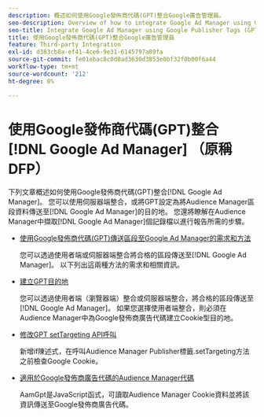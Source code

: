 ```yaml
---
description: 概述如何使用Google發佈商代碼(GPT)整合Google廣告管理員。
seo-description: Overview of how to integrate Google Ad Manager using Google Publisher Tags (GPT) in Adobe Audience Manager (AAM).
seo-title: Integrate Google Ad Manager using Google Publisher Tags (GPT)in Adobe Audience Manager (AAM)
title: 使用Google發佈商代碼(GPT)整合Google廣告管理員
feature: Third-party Integration
exl-id: d383cb8a-ef41-4ce6-9e31-6145797a89fa
source-git-commit: fe01ebac8c0d0ad3630d3853e0bf32f0b00f6a44
workflow-type: tm+mt
source-wordcount: '212'
ht-degree: 0%

---
```


# 使用Google發佈商代碼(GPT)整合[!DNL Google Ad Manager] （原稱DFP）

下列文章概述如何使用Google發佈商代碼(GPT)整合[!DNL Google Ad Manager]。 您可以使用伺服器端整合，或將GPT設定為將Audience Manager區段資料傳送至[!DNL Google Ad Manager]的目的地。 您還將瞭解在Audience Manager中擷取[!DNL Google Ad Manager]個記錄檔以進行報告所需的步驟。

* [使用Google發佈商代碼(GPT)傳送區段至Google Ad Manager的需求和方法](/help/using/integration/gpt-aam-destination/gpt-aam-requirements.md)

  您可以透過使用者端或伺服器端整合將合格的區段傳送至[!DNL Google Ad Manager]。 以下列出這兩種方法的需求和相關資訊。

* [建立GPT目的地](/help/using/integration/gpt-aam-destination/gpt-aam-create-destination.md)

  您可以透過使用者端（瀏覽器端）整合或伺服器端整合，將合格的區段傳送至[!DNL Google Ad Manager]。 如果您選擇使用者端整合，則必須在Audience Manager中為Google發佈商廣告代碼建立Cookie型目的地。

* [修改GPT setTargeting API呼叫](/help/using/integration/gpt-aam-destination/gpt-aam-modify-api.md)

  新增if陳述式，在呼叫Audience Manager Publisher標籤.setTargeting方法之前檢查Google Cookie。

* [適用於Google發佈商廣告代碼的Audience Manager代碼](/help/using/integration/gpt-aam-destination/gpt-aam-aamgpt-code.md)

  AamGpt是JavaScript函式，可讀取Audience Manager Cookie資料並將該資訊傳送至Google發佈商廣告代碼。

